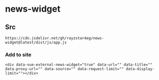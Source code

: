 # news-widget

## Src
```
https://cdn.jsdelivr.net/gh/rayzstar4eg/news-widget@latest/dist/js/app.js
```

### Add to site
```
<div data-vue-external-news-widget="true" data-url="" data-title="" data-proxy-url="" data-source="" data-request-limit="" data-display-limit=""></div>
```

